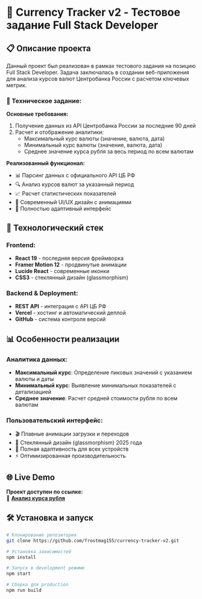 # 💱 Currency Tracker v2 - Тестовое задание Full Stack Developer

## 📋 Описание проекта

Данный проект был реализован в рамках тестового задания на позицию Full Stack Developer. Задача заключалась в создании веб-приложения для анализа курсов валют Центробанка России с расчетом ключевых метрик.

### 🎯 Техническое задание:

**Основные требования:**
1. Получение данных из API Центробанка России за последние 90 дней
2. Расчет и отображение аналитики:
   - Максимальный курс валюты (значение, валюта, дата)
   - Минимальный курс валюты (значение, валюта, дата) 
   - Среднее значение курса рубля за весь период по всем валютам

**Реализованный функционал:**
- 📊 Парсинг данных с официального API ЦБ РФ
- 🔍 Анализ курсов валют за указанный период
- 📈 Расчет статистических показателей
- 💎 Современный UI/UX дизайн с анимациями
- 📱 Полностью адаптивный интерфейс

## 🚀 Технологический стек

### Frontend:
- **React 19** - последняя версия фреймворка
- **Framer Motion 12** - продвинутые анимации
- **Lucide React** - современные иконки
- **CSS3** - стеклянный дизайн (glassmorphism)

### Backend & Deployment:
- **REST API** - интеграция с API ЦБ РФ
- **Vercel** - хостинг и автоматический деплой
- **GitHub** - система контроля версий

## 📊 Особенности реализации

### Аналитика данных:
- **Максимальный курс**: Определение пиковых значений с указанием валюты и даты
- **Минимальный курс**: Выявление минимальных показателей с детализацией
- **Среднее значение**: Расчет средней стоимости рубля по всем валютам

### Пользовательский интерфейс:
- 🎬 Плавные анимации загрузки и переходов
- 💎 Стеклянный дизайн (glassmorphism) 2025 года
- 📱 Полная адаптивность для всех устройств
- ⚡ Оптимизированная производительность

## 🌐 Live Demo

**Проект доступен по ссылке:**  
🔗 **[Анализ курса рубля](https://currency-tracker-v2.vercel.app/)**

## 🛠 Установка и запуск

```bash
# Клонирование репозитория
git clone https://github.com/frostmag155/currency-tracker-v2.git

# Установка зависимостей
npm install

# Запуск в development режиме
npm start

# Сборка для production
npm run build
